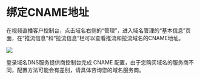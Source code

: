 # 绑定CNAME地址

在视频直播客户控制台，点击域名右侧的“管理”，进入域名管理的“基本信息”页面，在“推流信息”和“拉流信息”栏可以查看推流和拉流域名的CNAME地址。

![](https://github.com/jdcloudcom/cn/blob/cn-Live-Video/image/live-video/65%E7%BB%91%E5%AE%9ACname%E5%9C%B0%E5%9D%80.png)

登录域名DNS服务提供商控制台完成 CNAME 配置，由于您购买域名的服务商不同，配置方法可能会有差别，请具体咨询您的域名服务商。

